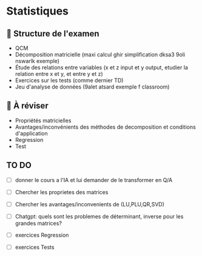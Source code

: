# Statistiques

## 🧪 Structure de l'examen
- QCM
- Décomposition matricielle (maxi calcul ghir simplification dksa3 9oli nswarlk exemple)
- Étude des relations entre variables (x et z input et y output, etudier la relation entre x et y, et entre y et z)
- Exercices sur les tests (comme dernier TD)
- Jeu d'analyse de données (9alet atsard exemple f classroom)

## 📌 À réviser
- Propriétés matricielles
- Avantages/inconvénients des méthodes de decomposition et conditions d'application
- Regression 
- Test

## TO DO
- [ ] donner le cours a l'IA et lui demander de le transformer en Q/A
- [ ] Chercher les proprietes des matrices
- [ ] Chercher les avantages/inconvenients de (LU,PLU,QR,SVD)
- [ ]  Chatgpt: quels sont les problemes de déterminant, inverse pour les grandes matrices?
- [ ] exercices Regression
- [ ] exercices Tests


